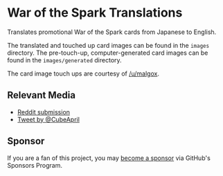 # War of the Spark Translations

Translates promotional War of the Spark cards from Japanese to English.

The translated and touched up card images can be found in the `images`
directory. The pre-touch-up, computer-generated card images can be found in the
`images/generated` directory.

The card image touch ups are courtesy of
[/u/malgox](https://www.reddit.com/user/malgox).

## Relevant Media

* [Reddit submission](https://www.reddit.com/r/magicTCG/comments/bocw0h/i_wrote_a_program_to_translate_the_japanese_war/)
* [Tweet by @CubeApril](https://twitter.com/CubeApril/status/1128308586860433413)

## Sponsor

If you are a fan of this project, you may
[become a sponsor](https://github.com/sponsors/CharlesStover)
via GitHub's Sponsors Program.
